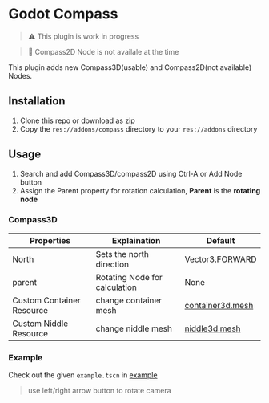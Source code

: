 # Godot Compass

> :warning: This plugin is work in progress

> :stop_sign: Compass2D Node is not availale at the time

This plugin adds new Compass3D(usable) and Compass2D(not available) Nodes.

## Installation
1. Clone this repo or download as zip
2. Copy the `res://addons/compass` directory to your `res://addons` directory

## Usage
1. Search and add Compass3D/compass2D using Ctrl-A or Add Node button
2. Assign the Parent property for rotation calculation, **Parent** is the **rotating node**

### Compass3D
| Properties | Explaination | Default |
| --- | --- | --- |
| North | Sets the north direction | Vector3.FORWARD |
| parent | Rotating Node for calculation | None |
| Custom Container Resource | change container mesh | [container3d.mesh][l1] |
| Custom Niddle Resource | change niddle mesh | [niddle3d.mesh][l2] |

### Example
Check out the given `example.tscn` in [example][l0]
> use left/right arrow button to rotate camera

[l0]: ./addons/compass/example
[l1]: ./addons/compass/resources/container3d.mesh
[l2]: ./addons/compass/resources/niddle3d.mesh
